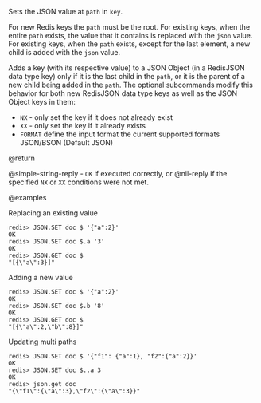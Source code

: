 Sets the JSON value at `path` in `key`.

For new Redis keys the `path` must be the root. For existing keys, when the entire `path` exists, the value that it contains is replaced with the `json` value. For existing keys, when the `path` exists, except for the last element, a new child is added with the `json` value. 

Adds a key (with its respective value) to a JSON Object (in a RedisJSON data type key) only if it is the last child in the `path`, or it is the parent of a new child being added in the `path`. The optional subcommands modify this behavior for both new RedisJSON data type keys as well as the JSON Object keys in them:

*   `NX` - only set the key if it does not already exist
*   `XX` - only set the key if it already exists
*   `FORMAT` define the input format the current supported formats JSON/BSON (Default JSON)



@return

@simple-string-reply - `OK` if executed correctly, or @nil-reply if the specified `NX` or `XX`
conditions were not met.

@examples

Replacing an existing value

```
redis> JSON.SET doc $ '{"a":2}'
OK
redis> JSON.SET doc $.a '3'
OK
redis> JSON.GET doc $
"[{\"a\":3}]"
```

Adding a new value

```
redis> JSON.SET doc $ '{"a":2}'
OK
redis> JSON.SET doc $.b '8'
OK
redis> JSON.GET doc $
"[{\"a\":2,\"b\":8}]"
```

Updating multi paths

```
redis> JSON.SET doc $ '{"f1": {"a":1}, "f2":{"a":2}}'
OK
redis> JSON.SET doc $..a 3
OK
redis> json.get doc
"{\"f1\":{\"a\":3},\"f2\":{\"a\":3}}"
```
